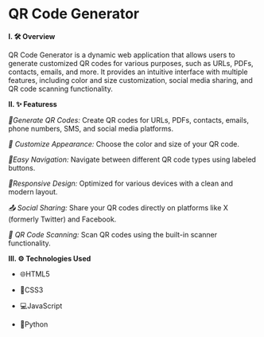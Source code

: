 # QR Code Generator

**I. 🛠 Overview**

QR Code Generator is a dynamic web application that allows users to generate customized QR codes for various purposes, such as URLs, PDFs, contacts, emails, and more. It provides an intuitive interface with multiple features, including color and size customization, social media sharing, and QR code scanning functionality.

**II. ✨ Featuress**

*📄Generate QR Codes:* Create QR codes for URLs, PDFs, contacts, emails, phone numbers, SMS, and social media platforms.

*🎨 Customize Appearance:* Choose the color and size of your QR code.

*🧭Easy Navigation:* Navigate between different QR code types using labeled buttons.

*📱Responsive Design:* Optimized for various devices with a clean and modern layout.

*📤 Social Sharing:* Share your QR codes directly on platforms like X (formerly Twitter) and Facebook.

*📸 QR Code Scanning:* Scan QR codes using the built-in scanner functionality.

**III. ⚙️ Technologies Used**

- 🌐HTML5

- 🎨CSS3

- 💻JavaScript

- 🐍Python

